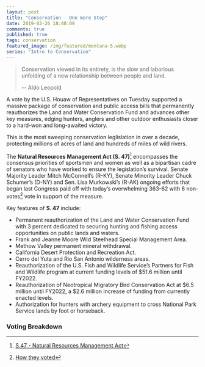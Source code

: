 ```yaml
---
layout: post
title: "Conservation - One more Step"
date: 2019-02-26 18:40:09
comments: true
published: true
tags: conservation
featured_image: /img/featured/montana-5.webp
series: "Intro to Conservation"
---
```


> Conservation viewed in its entirety, is the slow and laborious unfolding of a new relationship between people and land.
>
> -- Aldo Leopold

 A vote by the U.S. Houaw of Representatives on Tuesday supported a massive package of conservation and public access bills that permanently reauthorizes the Land and Water Conservation Fund and advances other key measures, edging hunters, anglers and other outdoor enthusiasts closer to a hard-won and long-awaited victory.

This is the most sweeping conservation leglislation in over a decade, protecting millions of acres of land and hundreds of miles of wild rivers.

The **Natural Resources Management Act (S. 47)**[^1] encompasses the consensus priorities of sportsmen and women as well as a bipartisan cadre of senators who have worked to ensure the legislation’s survival. Senate Majority Leader Mitch McConnell’s (R-KY), Senate Minority Leader Chuck Schumer’s (D-NY) and Sen. Lisa Murkowski’s (R-AK) ongoing efforts that began last Congress paid off with today’s overwhelming 363-62 with 6 non-votes[^2] vote in support of the measure.
 
[^1]:[S.47 - Natural Resources Management Act](https://www.congress.gov/bill/116th-congress/senate-bill/47)

[^2]: [How they voted](http://clerk.house.gov/evs/2019/roll095.xml)

Key features of **S. 47** include:

* Permanent reauthorization of the Land and Water Conservation Fund with 3 percent dedicated to securing hunting and fishing access opportunities on public lands and waters.
* Frank and Jeanne Moore Wild Steelhead Special Management Area.
* Methow Valley permanent mineral withdrawal.
* California Desert Protection and Recreation Act.
* Cerro del Yuta and Rio San Antonio wilderness areas.
* Reauthorization of the U.S. Fish and Wildlife Service’s Partners for Fish and Wildlife program at current funding levels of $51.6 million until FY2022.
* Reauthorization of Neotropical Migratory Bird Conservation Act at $6.5 million until FY2022, a $2.6 million increase of funding from currently enacted levels.
* Authorization for hunters with archery equipment to cross National Park Service lands by foot or horseback.

### Voting Breakdown

